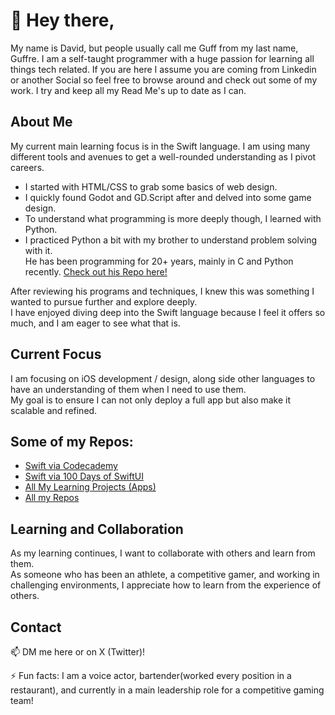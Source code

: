 # 👋 Hey there,

My name is David, but people usually call me Guff from my last name, Guffre.
I am a self-taught programmer with a huge passion for learning all things tech related. 
If you are here I assume you are coming from Linkedin or another Social so feel free to browse around and check out some of my work. 
I try and keep all my Read Me's up to date as I can. 

## About Me

My current main learning focus is in the Swift language. I am using many different tools and avenues to get a well-rounded understanding as I pivot careers.

- I started with HTML/CSS to grab some basics of web design.
- I quickly found Godot and GD.Script after and delved into some game design. 
- To understand what programming is more deeply though, I learned with Python.
- I practiced Python a bit with my brother to understand problem solving with it.
   </br>He has been programming for 20+ years, mainly in C and Python recently. [Check out his Repo here!](https://github.com/guffre)

After reviewing his programs and techniques, I knew this was something I wanted to pursue further and explore deeply. 
</br> I have enjoyed diving deep into the Swift language because I feel it offers so much, and I am eager to see what that is.

## Current Focus

I am focusing on iOS development / design, along side other languages to have an understanding of them when I need to use them. 
</br> My goal is to ensure I can not only deploy a full app but also make it scalable and refined.


## Some of my Repos: 
<ul>
   <li><a href="https://github.com/CodeofGuff/codeCademy_Swift" target="_blank">Swift via Codecademy</a></li>
   <li><a href="https://github.com/CodeofGuff/100DoSui" target="_blank">Swift via 100 Days of SwiftUI</a></li>
   <li><a href="https://github.com/CodeofGuff/XCodeRepo" target="_blank">All My Learning Projects (Apps)</a></li>
   <li><a href="https://github.com/CodeofGuff?tab=repositories" target="_blank">All my Repos</a></li>
</ul>

## Learning and Collaboration

As my learning continues, I want to collaborate with others and learn from them. 
</br>As someone who has been an athlete, a competitive gamer, and working in challenging environments, I appreciate how to learn from the experience of others.


## Contact

📫 DM me here or on X (Twitter)!

⚡ Fun facts: I am a voice actor, bartender(worked every position in a restaurant), and currently in a main leadership role for a competitive gaming team!


<!---
CodeofGuff/CodeofGuff is a ✨ special ✨ repository because its `README.md` (this file) appears on your GitHub profile.
You can click the Preview link to take a look at your changes.
--->
